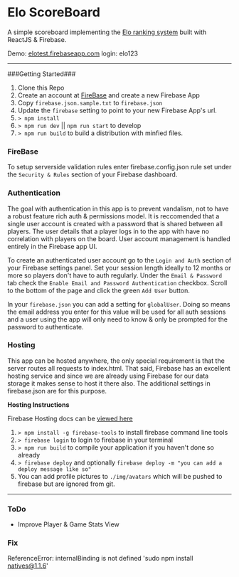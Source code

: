 Elo ScoreBoard
====
A simple scoreboard implementing the [Elo ranking system](https://en.wikipedia.org/wiki/Elo_rating_system) built with ReactJS & Firebase.

Demo: [elotest.firebaseapp.com](https://elotest.firebaseapp.com/) login: elo123

---

###Getting Started###

1. Clone this Repo
2. Create an account at [FireBase](https://www.firebase.com/) and create a new Firebase App
3. Copy `firebase.json.sample.txt` to `firebase.json`
4. Update the `firebase` setting to point to your new Firebase App's url.
5. `> npm install`  
6. `> npm run dev` || `npm run start` to develop  
7.  `> npm run build` to build a distribution with minfied files.

### FireBase ###
To setup serverside validation rules enter firebase.config.json rule set under the `Security & Rules` section of your Firebase dashboard.

### Authentication ###
The goal with authentication in this app is to prevent vandalism, not to have a robust feature rich auth & permissions model. It is reccomended that a single user account is created with a password that is shared between all players. The user details that a player logs in to the app with have no correlation with players on the board. User account management is handled entirely in the Firebase app UI.

To create an authenticated user account go to the `Login and Auth` section of your Firebase settings panel. Set your session length ideally to 12 months or more so players don't have to auth regularly. Under the `Email & Password` tab check the `Enable Email and Password Authentication` checkbox. Scroll to the bottom of the page and click the green `Add User` button.

In your `firebase.json` you can add a setting for `globalUser`. Doing so means the email address you enter for this value will be used for all auth  sessions and a user using the app will only need to know & only be prompted for the password to authenticate.

### Hosting ###
This app can be hosted anywhere, the only special requirement is that the server routes all requests to index.html. That said, Firebase has an excellent hosting service and since we are already using Firebase for our data storage it makes sense to host it there also. The additional settings in firebase.json are for this purpose.

**Hosting Instructions**  

Firebase Hosting docs can be [viewed here](https://firebase.google.com/docs/hosting/)  

1. `> npm install -g firebase-tools` to install firebase command line tools  
2. `> firebase login` to login to firebase in your terminal  
3. `> npm run build` to compile your application if you haven't done so already  
4. `> firebase deploy` and optionally `firebase deploy -m "you can add a deploy message like so"`  
5.  You can add profile pictures to `./img/avatars` which will be pushed to firebase but are ignored from git.  

---

### ToDo ###
* Improve Player & Game Stats View


### Fix ###
ReferenceError: internalBinding is not defined
'sudo npm install natives@1.1.6'


